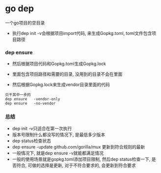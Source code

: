 # go dep

一个go项目的空目录

* 执行dep init -v会根据项目import代码, 来生成Gopkg.toml, toml文件包含项目路径


### dep ensure

* 然后根据项目代码和Gopkg.toml生成Gopkg.lock

* 里面包含项目路径和需要的目录, 没用到的目录不会在里面

* 然后根据Gopkg.lock来生成vendor目录里面的代码

```
只干其中一步的
dep ensure   -vendor-only
dep ensure   -no-vendor

```

### 总结
* dep init -v只适合在第一次执行
* 版本号限制什么都没写的情况下, 是最低多少版本
* dep status检查状态
* dep ensure   -update github.com/gorilla/mux 更新到符合规则的最新
* 一般情况下, 就是dep ensure -v就能都满足情况
* 一般的使用场景就是gopkg.toml添加项目限制, 然后dep status检查一下, 是否符合, 可做的选择是更新, 对于不符合要求的, 会更新到符合要求

